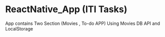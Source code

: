 # ReactNative_App (ITI Tasks)
App contains Two Section (Movies , To-do APP)  Using Movies DB API and LocalStorage

